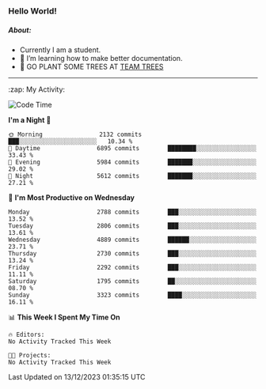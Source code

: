 ### Hello World!

##### About:
- Currently I am a student.
- 🌱 I’m learning how to make better documentation.
- 🌱 GO PLANT SOME TREES AT [TEAM TREES](https://teamtrees.org/)

---
  <summary>:zap: My Activity:</summary>
  
<!--START_SECTION:waka-->
![Code Time](http://img.shields.io/badge/Code%20Time-1%2C267%20hrs%2047%20mins-blue)

**I'm a Night 🦉** 

```text
🌞 Morning                2132 commits        ███░░░░░░░░░░░░░░░░░░░░░░   10.34 % 
🌆 Daytime                6895 commits        ████████░░░░░░░░░░░░░░░░░   33.43 % 
🌃 Evening                5984 commits        ███████░░░░░░░░░░░░░░░░░░   29.02 % 
🌙 Night                  5612 commits        ███████░░░░░░░░░░░░░░░░░░   27.21 % 
```
📅 **I'm Most Productive on Wednesday** 

```text
Monday                   2788 commits        ███░░░░░░░░░░░░░░░░░░░░░░   13.52 % 
Tuesday                  2806 commits        ███░░░░░░░░░░░░░░░░░░░░░░   13.61 % 
Wednesday                4889 commits        ██████░░░░░░░░░░░░░░░░░░░   23.71 % 
Thursday                 2730 commits        ███░░░░░░░░░░░░░░░░░░░░░░   13.24 % 
Friday                   2292 commits        ███░░░░░░░░░░░░░░░░░░░░░░   11.11 % 
Saturday                 1795 commits        ██░░░░░░░░░░░░░░░░░░░░░░░   08.70 % 
Sunday                   3323 commits        ████░░░░░░░░░░░░░░░░░░░░░   16.11 % 
```


📊 **This Week I Spent My Time On** 

```text
🔥 Editors: 
No Activity Tracked This Week

🐱‍💻 Projects: 
No Activity Tracked This Week
```


 Last Updated on 13/12/2023 01:35:15 UTC
<!--END_SECTION:waka-->
